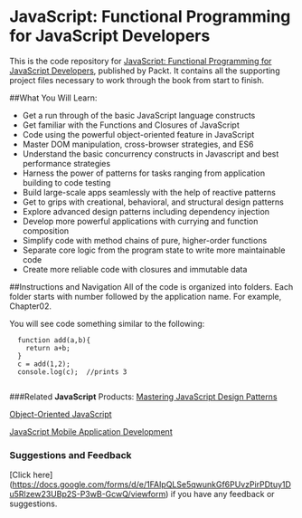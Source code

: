 # JavaScript: Functional Programming for JavaScript Developers
This is the code repository for [JavaScript: Functional Programming for JavaScript Developers](https://github.com/PacktPublishing/JavaScript-Functional-Programming-for-JavaScript-Developers), published by Packt. It contains all the supporting project files necessary to work through the book from start to finish.


##What You Will Learn:
*	Get a run through of the basic JavaScript language constructs
*	Get familiar with the Functions and Closures of JavaScript
*	Code using the powerful object-oriented feature in JavaScript
*	Master DOM manipulation, cross-browser strategies, and ES6
*	Understand the basic concurrency constructs in Javascript and best performance strategies
*	Harness the power of patterns for tasks ranging from application building to code testing
*	Build large-scale apps seamlessly with the help of reactive patterns
*	Get to grips with creational, behavioral, and structural design patterns
*	Explore advanced design patterns including dependency injection
*	Develop more powerful applications with currying and function composition
*	Simplify code with method chains of pure, higher-order functions
*	Separate core logic from the program state to write more maintainable code
*	Create more reliable code with closures and immutable data

##Instructions and Navigation
All of the code is organized into folders. Each folder starts with number followed by the application name. For example, Chapter02.

You will see code something similar to the following:

```
  function add(a,b){
    return a+b;
  }
  c = add(1,2);
  console.log(c);  //prints 3
 
```

###Related **JavaScript** Products:
[Mastering JavaScript Design Patterns](https://www.packtpub.com/application-development/mastering-javascript-design-patterns?utm_source=github&utm_medium=repository&utm_campaign=9781783987986)

[Object-Oriented JavaScript](https://www.packtpub.com/web-development/object-oriented-javascript?utm_source=github&utm_medium=repository&utm_campaign=9781847194145)

[JavaScript Mobile Application Development](https://www.packtpub.com/web-development/javascript-native-mobile-apps-development?utm_source=github&utm_medium=repository&utm_campaign=9781783554171)


### Suggestions and Feedback
[Click here] (https://docs.google.com/forms/d/e/1FAIpQLSe5qwunkGf6PUvzPirPDtuy1Du5Rlzew23UBp2S-P3wB-GcwQ/viewform) if you have any feedback or suggestions.
